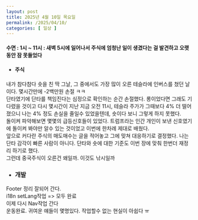 ```yaml
---
layout: post
title: 2025년 4월 10일 목요일
permalink: /2025/04/10/
categories: [ 일상 ]
---
```

#### 수면 : 1시 ~ 11시 : 새벽 5시에 일어나서 주식에 엄청난 일이 생겼다는 걸 발견하고 오랫동안 잠 못들었다<br/>
* #### 주식<br/>
내가 참다참다 숏을 친 딱 그날, 그 중에서도 가장 많이 오른 테슬라에 인버스를 쳤던 날이다. 몇시간만에 -2백만원 손절 ㅋㅋ<br/>
단타였기에 단타를 책임진다는 심정으로 확인하는 순간 손절했다. 롱이었다면 그래도 기다렸을 것이고 다시 몇시간이 지난 지금 오전 11시, 테슬라 주가가 그때보다 4% 더 떨어졌으니 나는 4% 정도 손실을 줄일수 있었을텐데, 숏이다 보니 그렇게 하지 못했다.<br/>
돌이켜 파악해보면 몇몇의 급등신호들이 있었다. 트럼프라는 인간 개인이 보낸 신호였기에 돌이켜 봐야만 알수 있는 것이었고 이번에 한차례 제대로 배웠다.<br/>
앞으로 커다란 주식의 매도매수는 글을 적어놓고 그에 맞쳐 대응하기로 결정했다. 나는 단타 감각이 빠른 사람이 아니다. 단타와 숏에 대한 기준도 이번 장에 맞춰 한번더 재정리 하기로 했다.<br/>
그런데 중국주식이 오른건 왜일까. 이것도 낚시일까<br/>
* ### 개발<br/>
Footer 정리 잘되어 간다.<br/>
i18n setLang작업 => 모두 완료<br/>
이제 다시 Nav작업 간다<br/>
운동완료. 귀여운 얘들이 몇명있다. 작업할수 없는 현실이 아쉽다 ㅠ